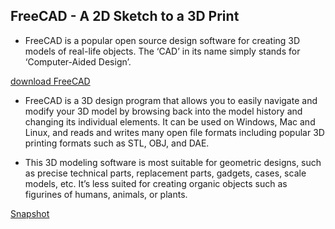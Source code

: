 ## FreeCAD - A 2D Sketch to a 3D Print
- FreeCAD is a popular open source design software for creating 3D models of real-life objects. The ‘CAD’ in its name simply stands for ‘Computer-Aided Design’.

[download FreeCAD](https://www.freecadweb.org/downloads.php)

- FreeCAD is a 3D design program that allows you to easily navigate and modify your 3D model by browsing back into the model history and changing its individual elements. It can be used on Windows, Mac and Linux, and reads and writes many open file formats including popular 3D printing formats such as STL, OBJ, and DAE.

- This 3D modeling software is most suitable for geometric designs, such as precise technical parts, replacement parts, gadgets, cases, scale models, etc. It’s less suited for creating organic objects such as figurines of humans, animals, or plants.

[Snapshot](/img/freecad.jpg)